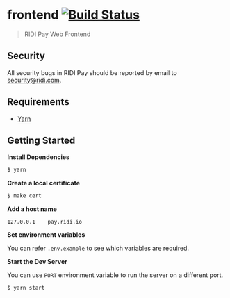 # frontend [![Build Status](https://travis-ci.com/ridi/pay-frontend.svg?token=16qtyzyM3jfWvR4jy2oZ&branch=master)](https://travis-ci.com/ridi/pay-frontend)

> RIDI Pay Web Frontend

## Security

All security bugs in RIDI Pay should be reported by email to security@ridi.com.

## Requirements

- [Yarn](https://yarnpkg.com/)

## Getting Started

**Install Dependencies**

```sh
$ yarn
```

**Create a local certificate**

```sh
$ make cert
```

**Add a host name**

```
127.0.0.1    pay.ridi.io
```

**Set environment variables**

You can refer `.env.example` to see which variables are required.

**Start the Dev Server**

You can use `PORT` environment variable to run the server on a different port.

```sh
$ yarn start
```
